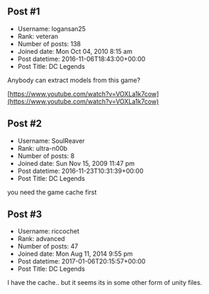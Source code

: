 ## Post #1
- Username: logansan25
- Rank: veteran
- Number of posts: 138
- Joined date: Mon Oct 04, 2010 8:15 am
- Post datetime: 2016-11-06T18:43:00+00:00
- Post Title: DC Legends

Anybody can extract models from this game?

[https://www.youtube.com/watch?v=VOXLa1k7cow](https://www.youtube.com/watch?v=VOXLa1k7cow)
## Post #2
- Username: SoulReaver
- Rank: ultra-n00b
- Number of posts: 8
- Joined date: Sun Nov 15, 2009 11:47 pm
- Post datetime: 2016-11-23T10:31:39+00:00
- Post Title: DC Legends

you need the game cache first
## Post #3
- Username: riccochet
- Rank: advanced
- Number of posts: 47
- Joined date: Mon Aug 11, 2014 9:55 pm
- Post datetime: 2017-01-06T20:15:57+00:00
- Post Title: DC Legends

I have the cache.. but it seems its in some other form of unity files.

